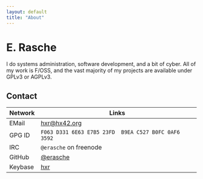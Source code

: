 ```yaml
---
layout: default
title: "About"
---
```


# E. Rasche

I do systems administration, software development, and a bit of cyber. All of
my work is F/OSS, and the vast majority of my projects are available under
GPLv3 or AGPLv3.

## Contact

Network | Links
-----   | --------
EMail   | [hxr@hx42.org](mailto:hxr@hx42.org)
GPG ID  | `F063 D331 6E63 E7B5 23FD  B9EA C527 B0FC 0AF6 3592`
IRC     | `@erasche` on freenode
GitHub  | [@erasche](https://github.com/erasche)
Keybase | [hxr](https://keybase.io/hxr)
